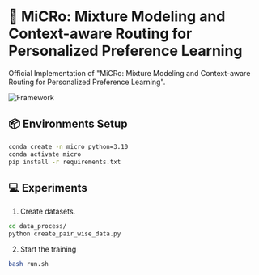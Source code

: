 # 🚀 MiCRo: Mixture Modeling and Context-aware Routing for Personalized Preference Learning

Official Implementation of "MiCRo: Mixture Modeling and Context-aware Routing for Personalized Preference Learning".

![Framework](figures/main_figure.jpg)

## 📦 Environments Setup
```bash
conda create -n micro python=3.10
conda activate micro
pip install -r requirements.txt
```

## 💻 Experiments
1. Create datasets.
```bash
cd data_process/
python create_pair_wise_data.py
```
2. Start the training
```bash
bash run.sh
```
